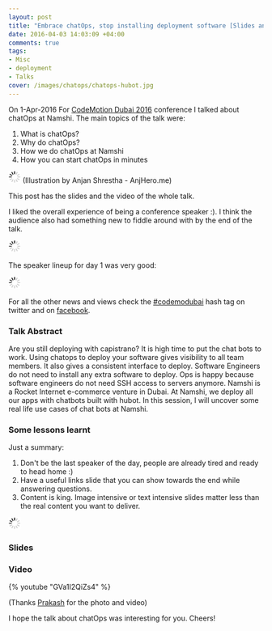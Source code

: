 ```yaml
---
layout: post
title: "Embrace chatOps, stop installing deployment software [Slides and Video]"
date: 2016-04-03 14:03:09 +04:00
comments: true
tags: 
- Misc
- deployment
- Talks
cover: /images/chatops/chatops-hubot.jpg
---
```


On 1-Apr-2016 For [CodeMotion Dubai 2016](http://dubai2016.codemotionworld.com/) conference I talked about chatOps at Namshi. The main topics of the talk were:

1. What is chatOps?
1. Why do chatOps?
1. How we do chatOps at Namshi
1. How you can start chatOps in minutes

<img class="center" src="/images/generic/loading.gif" data-echo="/images/chatops/chatops-hubot.jpg" title="Embrace chatOps, stop installing deployment software [Slides and Video]" alt="Embrace chatOps, stop installing deployment software [Slides and Video]">
(Illustration by Anjan Shrestha - AnjHero.me)

This post has the slides and the video of the whole talk. 
<!-- more -->
I liked the overall experience of being a conference  speaker :). 
I think the audience also had something new to fiddle around with by the end of the talk.

<img class="center" src="/images/generic/loading.gif" data-echo="/images/chatops/speaker.jpg" title="Speaker at Codemotion Dubai 2016" alt="Speaker at Codemotion Dubai 2016">

The speaker lineup for day 1 was very good:

<img class="center" src="/images/generic/loading.gif" data-echo="/images/chatops/codemodubai-speakers-day-1.jpg" title="Codemotion Dubai 2016 Speaker lineup" alt="Codemotion Dubai 2016 Speaker lineup">

For all the other news and views check the [#codemodubai](https://twitter.com/hashtag/codemodubai?src=hash) hash tag on twitter 
and on [facebook](https://www.facebook.com/codemotiondubai/).

### Talk Abstract

Are you still deploying with capistrano? It is high time to put the chat bots to work. Using chatops to deploy your software gives visibility to all team members. It also gives a consistent interface to deploy. Software Engineers do not need to install any extra software to deploy. Ops is happy because software engineers do not need SSH access to servers anymore. Namshi is a Rocket Internet e-commerce venture in Dubai. At Namshi, we deploy all our apps with chatbots built with hubot. In this session, I will uncover some real life use cases of chat bots at Namshi.

### Some lessons learnt

Just a summary:

1. Don't be the last speaker of the day, people are already tired and ready to head home :)
1. Have a useful links slide that you can show towards the end while answering questions.
1. Content is king. Image intensive or text intensive slides matter less than the real content you want to deliver.

<img class="center" src="/images/generic/loading.gif" data-echo="/images/chatops/chatops-talk.jpg" title="Embrace chatOps, stop installing deployment software [Slides and Video]" alt="Embrace chatOps, stop installing deployment software [Slides and Video]">

### Slides

<script async class="speakerdeck-embed" data-id="75a57171f12c40e3939b9504c6748f74" data-ratio="1.77777777777778" src="//speakerdeck.com/assets/embed.js"></script>

### Video

{% youtube "GVa1I2QiZs4" %}

(Thanks [Prakash](http://www.lprakash.com.np/) for the photo and video) 

I hope the talk about chatOps was interesting for you. Cheers!
